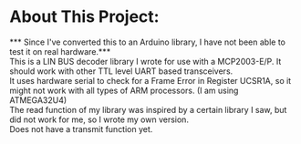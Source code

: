 # About This Project:
*** Since I've converted this to an Arduino library, I have not been able to test it on real hardware.***  
This is a LIN BUS decoder library I wrote for use with a MCP2003-E/P. It should work with other TTL level UART based transceivers.  
It uses hardware serial to check for a Frame Error in Register UCSR1A, so it might not work with all types of ARM processors. (I am using ATMEGA32U4)  
The read function of my library was inspired by a certain library I saw, but did not work for me, so I wrote my own version.  
Does not have a transmit function yet.  